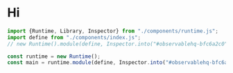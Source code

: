 # Hi

<link rel="stylesheet" type="text/css" href="./inspector.css">
<div id="observablehq-bfc6a2c0"></div>

```js
import {Runtime, Library, Inspector} from "./components/runtime.js";
import define from "./components/index.js";
// new Runtime().module(define, Inspector.into("#observablehq-bfc6a2c0"));

const runtime = new Runtime();
const main = runtime.module(define, Inspector.into("#observablehq-bfc6a2c0"));

```
